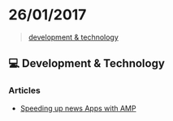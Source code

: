 # 26/01/2017

> [development & technology](#development--technology)

## :computer: Development & Technology

### Articles
- [Speeding up news Apps with AMP](https://amphtml.wordpress.com/2017/01/25/speeding-up-news-apps-with-amp/)